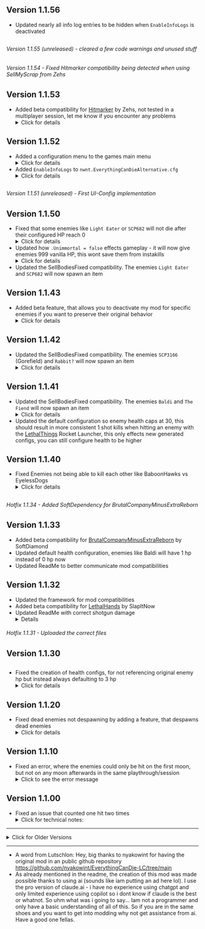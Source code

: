 ## Version 1.1.56
- Updated nearly all info log entries to be hidden when `EnableInfoLogs` is deactivated

##
###### Version 1.1.55 (unreleased) - cleared a few code warnings and unused stuff
###### Version 1.1.54 - Fixed Hitmarker compatibility being detected when using SellMyScrap from Zehs

## Version 1.1.53
- Added beta compatibility for [Hitmarker](https://thunderstore.io/c/lethal-company/p/Zehs/Hitmarker/) by Zehs, not tested in a multiplayer session, let me know if you encounter any problems<details><summary>Click for details</summary>- The death hitmarker will now be displayed correctly</details>

## Version 1.1.52
- Added a configuration menu to the games main menu <details><summary>Click for details</summary>- Can be deactivated inside `nwnt.EverythingCanDieAlternative.cfg` > `EnableConfigMenu` or inside LethalConfig or inside the menu itself.<br>-  Changes inside the menu take effect immediately <br>- Configuration will be updated when starting a lobby now, you dont need to restart your game for the changes inside the UI to take effect</details>
- Added `EnableInfoLogs` to `nwnt.EverythingCanDieAlternative.cfg` <details><summary>Click for details</summary>- This will supress nearly all of the info logs as of 1.1.55, may help against lag spikes</details>
  
##
###### Version 1.1.51 (unreleased) - First UI-Config implementation

## Version 1.1.50
- Fixed that some enemies like `Light Eater` or `SCP682` will not die after their configured HP reach 0 <details><summary>Click for details</summary> - Added a more forceful way of removing enemies that resist the vanilla kill method<p>- This approach should be robust for any future enemies as well</details>
- Updated how `.Unimmortal = false` effects gameplay - it will now give enemies 999 vanilla HP, this wont save them from instakills<details><summary>Click for details</summary>Hitting such an enemy will not trigger the EverythingCanDieAlternative hit processing, this is unchanged from earlier patches <p> Before this patch, enemies would revert to vanilla HP values, you can make enemies use vanilla values by setting `.Enable = false`</details>
- Updated the SellBodiesFixed compatibility. The enemies `Light Eater` and `SCP682` will now spawn an item
  
## Version 1.1.43

- Added beta feature, that allows you to deactivate my mod for specific enemies if you want to preserve their original behavior<details><summary>Click for details</summary>Inside the configuration file `nwnt.EverythingCanDieAlternative_Enemy_Control.cfg` you can set `Enemy.Enable = false` and my mod will let the vanilla game handle health, hits etc.<p>This can be useful if specific enemies have built-in hit/health/death mechanisms that you want to preserve.</details>

## Version 1.1.42

- Updated the SellBodiesFixed compatibility. The enemies `SCP3166` (Gorefield) and `Rabbit?` will now spawn an item <details><summary>Click for details</summary> The original SellBodiesFixed mod does not spawn an item for them. These enemies are currently hardcoded with power level 2 and 1 items. Btw, i have no clue what mod adds the Rabbit enemy or if it even spawns naturally.</details>

## Version 1.1.41

- Updated the SellBodiesFixed compatibility. The enemies `Baldi` and `The Fiend` will now spawn an item <details><summary>Click for details</summary> The original SellBodiesFixed mod does not spawn an item for them. These enemies are currently hardcoded with power level 2 items, let me know if there are more enemies that dont spawn an item with the SellBodiesFixed mod and i add them.</details>
- Updated the default configuration so enemy health caps at 30, this should result in more consistent 1 shot kills when hitting an enemy with the [LethalThings](https://thunderstore.io/c/lethal-company/p/Evaisa/LethalThings/) Rocket Launcher, this only effects new generated configs, you can still configure health to be higher

## Version 1.1.40

- Fixed Enemies not being able to kill each other like BaboonHawks vs EyelessDogs <details><summary>Click for details</summary><p> Thanks to `SpinoRavenger` for reporting it on Discord!</details>

##
###### Hotfix 1.1.34 - Added SoftDependency for BrutalCompanyMinusExtraReborn

## Version 1.1.33
- Added beta compatibility for [BrutalCompanyMinusExtraReborn](https://thunderstore.io/c/lethal-company/p/SoftDiamond/BrutalCompanyMinusExtraReborn/) by SoftDiamond
- Updated default health configuration, enemies like Baldi will have 1 hp instead of 0 hp now
- Updated ReadMe to better communicate mod compatibilities

## Version 1.1.32
- Updated the framework for mod compatibilities
- Added beta compatibility for [LethalHands](https://thunderstore.io/c/lethal-company/p/SlapItNow/LethalHands/) by SlapItNow
- Updated ReadMe with correct shotgun damage<details>Thanks to `ToastIsToasty` for reporting it on Discord!</details>

###### Hotfix 1.1.31 - Uploaded the correct files

## Version 1.1.30
##

- Fixed the creation of health configs, for not referencing original enemy hp but instead always defaulting to 3 hp <details><summary>Click for details</summary><p> Thanks to `pxntxrez` for reporting it on discord!<p>This fix only takes effect when you delete your existing `nwnt.EverythingCanDieAlternative.cfg` file or during a fresh installation in a new modpack.<p>Before this fix, enemies like Forest Giant would default to 3 hp, now they default to 38 hp like in the vanilla game. You can of course still configure them back to 3 hp or whatever you like to. <p>The default configuration caps enemy hp at 38. You can still manually configure hp to be higher. Why is it limited? The enemy "The Fiend" is configured with 1000 hp, i dont think having an hitable enemy with 1000 hp is what someone expects when installing my mod. 38 is already way to much for the shovel or shotgun but eh, might change the hp cap later.</details>

## Version 1.1.20

- Fixed dead enemies not despawning by adding a feature, that despawns dead enemies <details><summary>Click for details</summary> <p>You can disable this feature in the new `nwnt.EverythingCanDieAlternative_Despawn_Rules.cfg` by setting `EnableDespawnFeature` to `false`. <p>Why should you despawn an enemy? A Coilhead will just be froozen if dead if you dont despawn it, looks awful and is bad player feedback. <p>Why should you NOT despawn an enemy? Enemies like Baboon Hawks have proper death animation and proper corpses that are fine to leave as is. <p>You can configure for every mob if it should be despawned or not. For a couple of vanilla enemies with death animations it is defaulted to false. <p>This feature is compatible with SellBodiesFixed and EnhancedMonsters. </details>

## Version 1.1.10

- Fixed an error, where the enemies could only be hit on the first moon, but not on any moon afterwards in the same playthrough/session <details><summary>Click to see the error message</summary>Error setting up enemy: A variable with the identifier nwnt.EverythingCanDieAlternative.ECD_Health_1 already exists! Please use a different identifier.</details>


## Version 1.1.00

- Fixed an issue that counted one hit two times<details><summary>Click for technical notes:</summary><p>The mod now uses the LethalNetworkAPI to bypass the vanilla games hit and health system. May this lead to unforeseen problems? Perhaps, i keep an eye on it.<p>Vanilla Enemy health gets set to 999 for every enemy to not to worry about. <p>This mod now uses its own health tracking system based on the network id of the enemy. When a client hits an enemy the hit gets networked to the host. The host is the only source of truth and keeps track of enemy health. This means clients will no longer see how much health an enemy has inside the log as this information gets not transmitted back. When an enemy reaches 0 hp of the own health tracking the host simply calls the base games methods for killing it. Some modded enemies dont seem to despawn properly, SellBodiesFixed fixes this. <p>With the 1.0.1 approach i also ran into issues with killing some vanilla enemies at 1 hp instead of zero. This is now fixed too.</details>

---
<details><summary> Click for Older Versions</summary>

### Version 1.0.1

#### Fixes
- Changed the hit detection for modded enemies that deviate from using the standard enemyAi system
  - Now properly works with Shrimp, CountryRoadCreature
  - Locker should work as well
  - Could work with a wider range of modded enemies now
  - The configuration for clients should work better as well now

#### Technical Improvements
- Improved hit detection system to catch hits at network synchronization level
- More robust handling of network ownership and client/server interactions
- Better integration with the game's hit registration system
- More logging

---

### Version 1.0.0 (Initial Release)

#### Features
- Makes any mob using Lethal Company's enemyAI system killable (this includes most modded enemies)
- Configurable health values for each enemy
- Robust fallback system for multiplayer edge cases

- **Despawn Issues:**
  - Ghost Girl doesn't despawn when killed (needs more testing)
  - Herobrine and Football might have similar issues (untested)

#### Technical Notes
- If client config fails to load while hitting a monster, the mod defaults to allowing enemy deaths (needs further testing on how to prevent it or on how big the issue actually is, but if the issue appears the mod will just allow the monster to be killable no matter what, the configured hp might be ignored)
- More robust handling of edge cases compared to original EverythingCanDie mod
- Less precise configuration (differentiate between shovel and shotgun) and no explosions on enemy death compared to original EverythingCanDie mod

#### Future Plans For Known Issues
- Not planning to fix The Fiend or Locker (changed my mind, did try to fix it in 1.0.1)
- Ghost Girl despawn issue will remain as is (i leave her at immortal anyway)
- Investigating config synchronization between host and clients (works better as of 1.0.1)

#### Future Features?
- None, this mods only purpose is to be a robust mod to allow the death of enemies with being able to configure their hp, i want to use this mod alongside SellBodiesFixed or Enhanced_Monsters or whatever mods reward you for going on the hunt
</details>

---

- A word from Lutschlon: Hey, big thanks to nyakowint for having the original mod in an public github repository https://github.com/nyakowint/EverythingCanDie-LC/tree/main 
- As already mentioned in the readme, the creation of this mod was made possible thanks to using ai (sounds like iam putting an ad here lol). I use the pro version of claude.ai - i have no experience using chatgpt and only limited experience using copilot so i dont know if claude is the best or whatnot. So uhm what was i going to say... Iam not a programmer and only have a basic understanding of all of this. So if you are in the same shoes and you want to get into modding why not get assistance from ai. Have a good one fellas.
